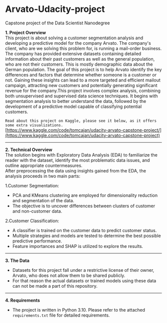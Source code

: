# Arvato-Udacity-project
Capstone project of the Data Scientist Nanodegree

**1. Project Overview**<br>
This project is about solving a customer segmentation analysis and developing a predictive model for the company Arvato. The company's client, who are we solving this problem for, is running a mail-order business. The company has provided extensive datasets containing detailed information about their past customers as well as the general population, who are not their customers. This is mostly demographic data about the German population. The goal of this project is to help Arvato identify the key differences and factors that determine whether someone is a customer or not. Gaining these insights can lead to a more targeted and efficient mailout campaign, attracting new customers and potentially generating significant revenue for the company.This project involves complex analysis, combining both unsupervised and supervised data science techniques. It begins with segmentation analysis to better understand the data, followed by the development of a predictive model capable of classifying potential customers.

`Read about this project on Kaggle, please see it below, as it offers some extra visualizations.`<br>
[https://www.kaggle.com/code/tomcajan/udacity-arvato-capstone-project/](https://www.kaggle.com/code/tomcajan/udacity-arvato-capstone-project)  <br>

--------------------------
**2. Technical Overview**<br>
The solution begins with Exploratory Data Analysis (EDA) to familiarize the reader with the dataset, identify the most problematic data issues, and outline appropriate countermeasures.<br>
After preprocessing the data using insights gained from the EDA, the analysis proceeds in two main parts:<br>

1.Customer Segmentation:<br>
- PCA and KMeans clustering are employed for dimensionality reduction and segmentation of the data.
- The objective is to uncover differences between clusters of customer and non-customer data.

2.Customer Classification:
- A classifier is trained on the customer data to predict customer status.<br>
- Multiple strategies and models are tested to determine the best possible predictive performance.<br>
- Feature importances and SHAP is utilized to explore the results.<br>

--------------------------

**3. The Data**<br>
- Datasets for this project fall under a restrictive license of their owner, Arvato, who does not allow them to be shared publicly.<br>
- For that reason the actual datasets or trained models using these data can not be made a part of this repository.

---------------------------

**4. Requirements**<br>
- The project is written in Python 3.10. Please refer to the attached `requirements.txt` file for detailed requirements.
